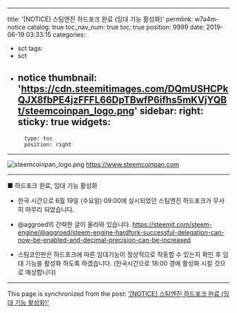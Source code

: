 
---
title: '[NOTICE] 스팀엔진 하드포크 완료 (임대 기능 활성화)'
permlink: w7a4m-notice
catalog: true
toc_nav_num: true
toc: true
position: 9999
date: 2019-06-19 03:33:15
categories:
- sct
tags:
- sct
- notice
thumbnail: 'https://cdn.steemitimages.com/DQmUSHCPkQJX8fbPE4jzFFFL66DpTBwfP6ifhs5mKVjYQBt/steemcoinpan_logo.png'
sidebar:
    right:
        sticky: true
widgets:
    -
        type: toc
        position: right
---


![steemcoinpan_logo.png](https://cdn.steemitimages.com/DQmUSHCPkQJX8fbPE4jzFFFL66DpTBwfP6ifhs5mKVjYQBt/steemcoinpan_logo.png)
https://www.steemcoinpan.com

---

■ 하드포크 완료, 임대 기능 활성화

* 한국 시간으로 6월 19일 (수요일) 09:00에 실시되었던 스팀엔진 하드포크가 무사히 마무리 되었습니다.

* @aggroed의 간략한 글이 올라와 있습니다.
 https://steemit.com/steem-engine/@aggroed/steem-engine-hardfork-successful-delegation-can-now-be-enabled-and-decimal-precision-can-be-increased

* 스팀코인판은 하드포크에 따른 임대기능이 정상적으로 작동할 수 있는지 확인 후 임대 기능을 활성화 하도록 하겠습니다. (한국시간으로 18:00 경에 활성화 시킬 것으로 예상합니다)

- - -

This page is synchronized from the post: ['[NOTICE] 스팀엔진 하드포크 완료 (임대 기능 활성화)'](https://steemit.com/@sct/w7a4m-notice)
